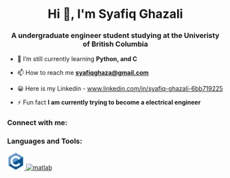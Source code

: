 <h1 align="center">Hi 👋, I'm Syafiq Ghazali</h1>
<h3 align="center">A undergraduate engineer student studying at the Univeristy of British Columbia</h3>

- 🌱 I’m still currently learning **Python, and C**

- 📫 How to reach me **syafiqghaza@gmail.com**

- 😀 Here is my Linkedin - www.linkedin.com/in/syafiq-ghazali-6bb719225

- ⚡ Fun fact **I am currently trying to become a electrical engineer**

<h3 align="left">Connect with me:</h3>
<p align="left">
</p>

<h3 align="left">Languages and Tools:</h3>
<p align="left"> <a href="https://www.cprogramming.com/" target="_blank" rel="noreferrer"> <img src="https://raw.githubusercontent.com/devicons/devicon/master/icons/c/c-original.svg" alt="c" width="40" height="40"/> </a> <a href="https://www.mathworks.com/" target="_blank" rel="noreferrer"> <img src="https://upload.wikimedia.org/wikipedia/commons/2/21/Matlab_Logo.png" alt="matlab" width="40" height="40"/> </a> </p>
